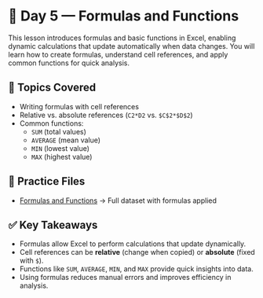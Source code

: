 # 📘 Day 5 — Formulas and Functions

This lesson introduces formulas and basic functions in Excel, enabling dynamic calculations that update automatically when data changes. You will learn how to create formulas, understand cell references, and apply common functions for quick analysis.

## 📑 Topics Covered
- Writing formulas with cell references  
- Relative vs. absolute references (`C2*D2` vs. `$C$2*$D$2`)  
- Common functions:  
  - `SUM` (total values)  
  - `AVERAGE` (mean value)  
  - `MIN` (lowest value)  
  - `MAX` (highest value)  

## 📂 Practice Files
- [Formulas and Functions](./Formulas.xlsx) → Full dataset with formulas applied  

## ✅ Key Takeaways
- Formulas allow Excel to perform calculations that update dynamically.  
- Cell references can be **relative** (change when copied) or **absolute** (fixed with `$`).  
- Functions like `SUM`, `AVERAGE`, `MIN`, and `MAX` provide quick insights into data.  
- Using formulas reduces manual errors and improves efficiency in analysis.  
